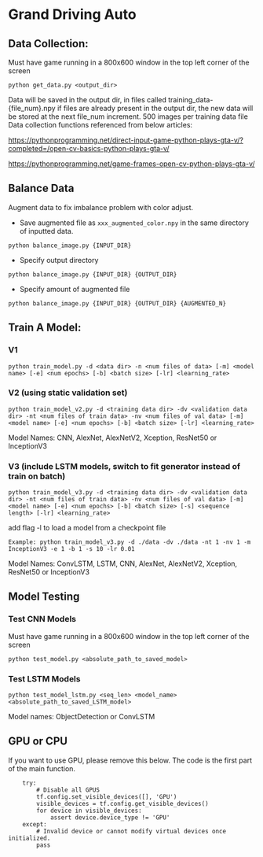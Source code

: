# Grand Driving Auto

## Data Collection:
Must have game running in a 800x600 window in the top left corner of the screen

    python get_data.py <output_dir>

Data will be saved in the output dir, in files called training_data-{file_num}.npy
if files are already present in the output dir, the new data will be stored at the next file_num increment.
500 images per training data file
Data collection functions referenced from below articles: 

https://pythonprogramming.net/direct-input-game-python-plays-gta-v/?completed=/open-cv-basics-python-plays-gta-v/

https://pythonprogramming.net/game-frames-open-cv-python-plays-gta-v/


## Balance Data
Augment data to fix imbalance problem with color adjust.
- Save augmented file as `xxx_augmented_color.npy` in the same directory of inputted data.
```
python balance_image.py {INPUT_DIR}
```

- Specify output directory
```
python balance_image.py {INPUT_DIR} {OUTPUT_DIR}
```

- Specify amount of augmented file
```
python balance_image.py {INPUT_DIR} {OUTPUT_DIR} {AUGMENTED_N}
```

## Train A Model:

### V1

    python train_model.py -d <data dir> -n <num files of data> [-m] <model name> [-e] <num epochs> [-b] <batch size> [-lr] <learning_rate>

### V2 (using static validation set)

    python train_model_v2.py -d <training data dir> -dv <validation data dir> -nt <num files of train data> -nv <num files of val data> [-m] <model name> [-e] <num epochs> [-b] <batch size> [-lr] <learning_rate> 

Model Names: CNN, AlexNet, AlexNetV2, Xception, ResNet50 or InceptionV3

### V3 (include LSTM models, switch to fit generator instead of train on batch)

    python train_model_v3.py -d <training data dir> -dv <validation data dir> -nt <num files of train data> -nv <num files of val data> [-m] <model name> [-e] <num epochs> [-b] <batch size> [-s] <sequence length> [-lr] <learning_rate> 

add flag -l to load a model from a checkpoint file

    Example: python train_model_v3.py -d ./data -dv ./data -nt 1 -nv 1 -m InceptionV3 -e 1 -b 1 -s 10 -lr 0.01 
    
Model Names: ConvLSTM, LSTM, CNN, AlexNet, AlexNetV2, Xception, ResNet50 or InceptionV3


## Model Testing

### Test CNN Models
Must have game running in a 800x600 window in the top left corner of the screen
    
    python test_model.py <absolute_path_to_saved_model>

### Test LSTM Models

    python test_model_lstm.py <seq_len> <model_name> <absolute_path_to_saved_LSTM_model>

Model names: ObjectDetection or ConvLSTM

## GPU or CPU
If you want to use GPU, please remove this below. The code is the first part of the main function.
```
    try:
        # Disable all GPUS
        tf.config.set_visible_devices([], 'GPU')
        visible_devices = tf.config.get_visible_devices()
        for device in visible_devices:
            assert device.device_type != 'GPU'
    except:
        # Invalid device or cannot modify virtual devices once initialized.
        pass
```
